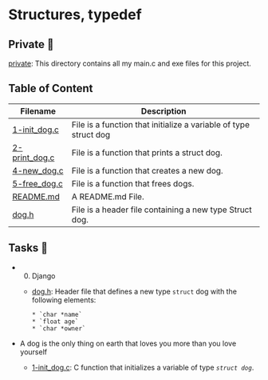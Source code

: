 # Structures, typedef

## Private 📁

[private](./private): This directory contains all my main.c and exe files for this project.

## Table of Content

Filename | Description
---------|------------
[1-init_dog.c](./1-init_dog.c) | File is a function that initialize a variable of type struct dog
[2-print_dog.c](./2-print_dog.c) | File is a function that prints a struct dog.
[4-new_dog.c](./4-new_dog.c) | File is a function that creates a new dog.
[5-free_dog.c](./5-free_dog.c) | File is a function that frees dogs.
[README.md](./README.md) | A README.md File.
[dog.h](./dog.h) | File is a header file containing a new type Struct dog.

## Tasks 📃

* 0. Django

  * [dog.h](./dog.h): Header file that defines a new type `struct` dog with the following elements:

        * `char *name`
        * `float age`
        * `char *owner`

* A dog is the only thing on earth that loves you more than you love yourself

  * [1-init_dog.c](./1-init_dog.c): C function that initializes a variable of type _`struct dog`_.
